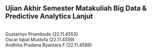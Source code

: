 <h2>Ujian Akhir Semester Matakuliah Big Data & Predictive Analytics Lanjut</h2><br />
Gustantyo Priambodo         (22.11.4553)<br />
Oscar Iqbal Mustofa         (22.11.4559)<br />
Andhika Pradana Byantara F  (22.11.4589)<br />
<br />

